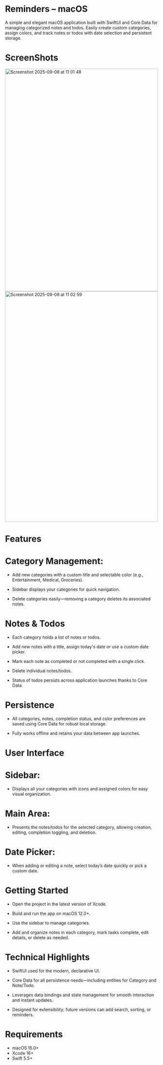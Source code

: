 # Reminders – macOS
A simple and elegant macOS application built with SwiftUI and Core Data for managing categorized notes and todos. Easily create custom categories, assign colors, and track notes or todos with date selection and persistent storage.

# ScreenShots

<img width="100%" height="730" alt="Screenshot 2025-09-08 at 11 01 48" src="https://github.com/user-attachments/assets/a9a2b01a-48f0-4a77-bb6b-e972f649c35d" />
<img width="100%" height="756" alt="Screenshot 2025-09-08 at 11 02 59" src="https://github.com/user-attachments/assets/f095cb5e-258e-4a92-92de-840b09d43fab" />

# Features
# Category Management:
- Add new categories with a custom title and selectable color (e.g., Entertainment, Medical, Groceries).

- Sidebar displays your categories for quick navigation.

- Delete categories easily—removing a category deletes its associated notes.

# Notes & Todos

- Each category holds a list of notes or todos.

- Add new notes with a title, assign today's date or use a custom date picker.

- Mark each note as completed or not completed with a single click.

- Delete individual notes/todos.

- Status of todos persists across application launches thanks to Core Data.

# Persistence

- All categories, notes, completion status, and color preferences are saved using Core Data for robust local storage.

- Fully works offline and retains your data between app launches.

# User Interface
# Sidebar:
- Displays all your categories with icons and assigned colors for easy visual organization.

# Main Area:
- Presents the notes/todos for the selected category, allowing creation, editing, completion toggling, and deletion.

# Date Picker:
- When adding or editing a note, select today’s date quickly or pick a custom date.

# Getting Started
- Open the project in the latest version of Xcode.

- Build and run the app on macOS 12.0+.

- Use the sidebar to manage categories.

- Add and organize notes in each category, mark tasks complete, edit details, or delete as needed.

# Technical Highlights
- SwiftUI used for the modern, declarative UI.

- Core Data for all persistence needs—including entities for Category and Note/Todo.

- Leverages data bindings and state management for smooth interaction and instant updates.

- Designed for extensibility; future versions can add search, sorting, or reminders.

# Requirements
- macOS 15.0+
- Xcode 16+
- Swift 5.5+

